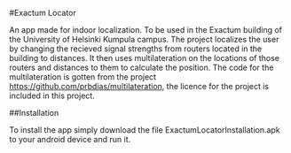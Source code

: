 #Exactum Locator

An app made for indoor localization. To be used in the Exactum building of the University of Helsinki Kumpula campus.
The project localizes the user by changing the recieved signal strengths from routers located in the building to distances. It then uses multilateration on the locations of those routers and distances to them to calculate the position. 
The code for the multilateration is gotten from the project https://github.com/prbdias/multilateration, the licence for the project is included in this project.

##Installation

To install the app simply download the file ExactumLocatorInstallation.apk to your android device and run it.
